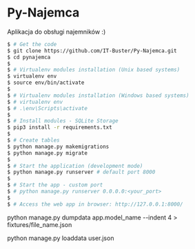 # Py-Najemca

Aplikacja do obsługi najemników :)

```bash
$ # Get the code
$ git clone https://github.com/IT-Buster/Py-Najemca.git
$ cd pynajemca
$
$ # Virtualenv modules installation (Unix based systems)
$ virtualenv env
$ source env/bin/activate
$
$ # Virtualenv modules installation (Windows based systems)
$ # virtualenv env
$ # .\env\Scripts\activate
$
$ # Install modules - SQLite Storage
$ pip3 install -r requirements.txt
$
$ # Create tables
$ python manage.py makemigrations
$ python manage.py migrate
$
$ # Start the application (development mode)
$ python manage.py runserver # default port 8000
$
$ # Start the app - custom port
$ # python manage.py runserver 0.0.0.0:<your_port>
$
$ # Access the web app in browser: http://127.0.0.1:8000/
```

python manage.py dumpdata app.model_name --indent 4 > fixtures/file_name.json

python manage.py loaddata user.json


